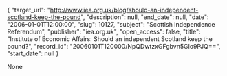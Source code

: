 {
  "target_url": "http://www.iea.org.uk/blog/should-an-independent-scotland-keep-the-pound", 
  "description": null, 
  "end_date": null, 
  "date": "2006-01-01T12:00:00", 
  "slug": 10127, 
  "subject": "Scottish Independence Referendum", 
  "publisher": "iea.org.uk", 
  "open_access": false, 
  "title": "Institute of Economic Affairs: Should an independent Scotland keep the pound?", 
  "record_id": "20060101T120000/NpQDwtzxGFgbvn5Glo9PJQ==", 
  "start_date": null
}

None